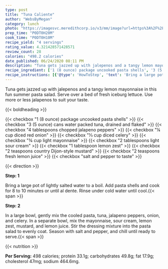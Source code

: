 ```yaml
---
type: post
title: "Tuna Caliente"
author: "WebsByMegan"
category: lunch
photo: "https://imagesvc.meredithcorp.io/v3/mm/image?url=https%3A%2F%2Fimages.media-allrecipes.com%2Fuserphotos%2F8047353.jpg"
prep_time: "P0DT0H20M"
cook_time: "P0DT0H10M"
recipe_yield: "4 servings"
rating_value: 4.321428571428571
review_count: 28
calories: "498.2 calories"
date_published: 06/24/2020 08:11 PM
description: "Tuna gets jazzed up with jalepenos and a tangy lemon mayonnaise in this fun summer pasta salad. Serve over a bed of fresh iceburg lettuce. Use more or less jalapenos to suit your taste."
recipe_ingredient: ['1 (8 ounce) package uncooked pasta shells', '3 (5 ounce) cans water packed tuna, drained and flaked', '4 tablespoons chopped jalapeno peppers', '¼ cup diced red onion', '⅓ cup diced celery', '¾ cup light mayonnaise', '2 tablespoons light sour cream', '1 tablespoon lemon zest', '2 teaspoons country Dijon-style mustard', '2 teaspoons fresh lemon juice', 'salt and pepper to taste']
recipe_instructions: [{'@type': 'HowToStep', 'text': 'Bring a large pot of lightly salted water to a boil. Add pasta shells and cook for 8 to 10 minutes or until al dente. Rinse under cold water until cool.\n'}, {'@type': 'HowToStep', 'text': 'In a large bowl, gently mix the cooled pasta, tuna, jalapeno peppers, onion, and celery. In a separate bowl, mix the mayonnaise, sour cream, lemon zest, mustard, and lemon juice. Stir the dressing mixture into the pasta salad to evenly coat. Season with salt and pepper, and chill until ready to serve.\n'}]
---
```


Tuna gets jazzed up with jalepenos and a tangy lemon mayonnaise in this fun summer pasta salad. Serve over a bed of fresh iceburg lettuce. Use more or less jalapenos to suit your taste. 

{{< boldheading >}}

{{< checkbox "1 (8 ounce) package uncooked pasta shells" >}}
{{< checkbox "3 (5 ounce) cans water packed tuna, drained and flaked" >}}
{{< checkbox "4 tablespoons chopped jalapeno peppers" >}}
{{< checkbox "¼ cup diced red onion" >}}
{{< checkbox "⅓ cup diced celery" >}}
{{< checkbox "¾ cup light mayonnaise" >}}
{{< checkbox "2 tablespoons light sour cream" >}}
{{< checkbox "1 tablespoon lemon zest" >}}
{{< checkbox "2 teaspoons country Dijon-style mustard" >}}
{{< checkbox "2 teaspoons fresh lemon juice" >}}
{{< checkbox "salt and pepper to taste" >}}


{{< direction >}}

**Step: 1**

Bring a large pot of lightly salted water to a boil. Add pasta shells and cook for 8 to 10 minutes or until al dente. Rinse under cold water until cool.{{< span >}}

**Step: 2**

In a large bowl, gently mix the cooled pasta, tuna, jalapeno peppers, onion, and celery. In a separate bowl, mix the mayonnaise, sour cream, lemon zest, mustard, and lemon juice. Stir the dressing mixture into the pasta salad to evenly coat. Season with salt and pepper, and chill until ready to serve.{{< span >}}

{{< nutrition >}}

**Per Serving:** 498 calories; protein 33.1g; carbohydrates 49.8g; fat 17.9g; cholesterol 47mg; sodium 464.6mg.